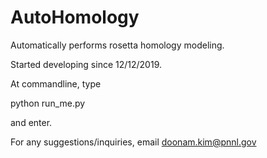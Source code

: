 # AutoHomology
Automatically performs rosetta homology modeling.

Started developing since 12/12/2019.

At commandline, type

python run_me.py

and enter.


For any suggestions/inquiries, email doonam.kim@pnnl.gov
